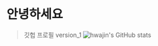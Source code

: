 # 안녕하세요 
> 깃헙 프로필 version_1
![hwajin's GitHub stats](https://github-readme-stats.vercel.app/api?username=hwajin-jo&hide=contribs,prs)